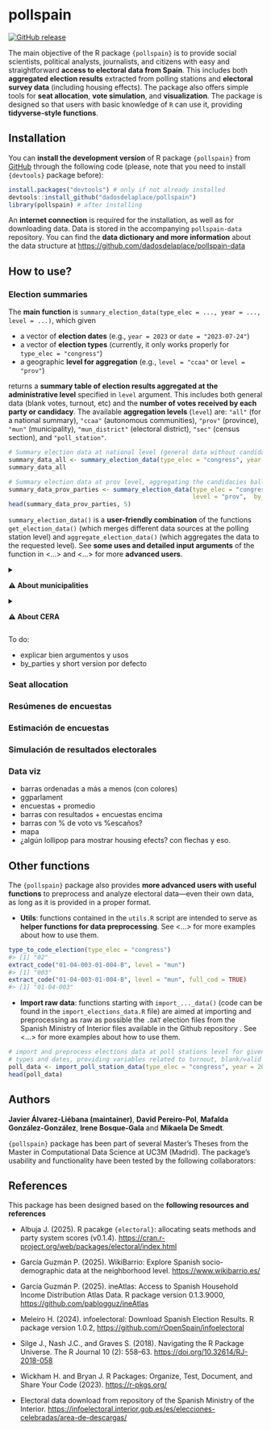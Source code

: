 
<!-- README.md is generated from README.Rmd. Please edit that file -->

# pollspain

<!-- badges: start -->

[![GitHub
release](https://img.shields.io/github/v/release/dadosdelaplace/pollspain)](https://github.com/dadosdelaplace/pollspain/releases)
<!-- badges: end -->

The main objective of the R package `{pollspain}` is to provide social
scientists, political analysts, journalists, and citizens with easy and
straightforward <span class="hl">**access to electoral data from
Spain**</span>. This includes both **aggregated election results**
extracted from polling stations and **electoral survey data** (including
housing effects). The package also offers simple tools for **seat
allocation**, **vote simulation**, and **visualization**. The package is
designed so that users with basic knowledge of `R` can use it, providing
<span class="hl">**tidyverse-style functions**</span>.

## Installation

You can **install the development version** of R package `{pollspain}`
from [GitHub](https://github.com/) through the following code (please,
note that you need to install `{devtools}` package before):

``` r
install.packages("devtools") # only if not already installed
devtools::install_github("dadosdelaplace/pollspain")
library(pollspain) # after installing
```

An **internet connection** is required for the installation, as well as
for downloading data. Data is stored in the accompanying
`pollspain-data` repository. You can find the **data dictionary and more
information** about the data structure at
<https://github.com/dadosdelaplace/pollspain-data>

## How to use?

### Election summaries

The **main function** is
`summary_election_data(type_elec = ..., year = ..., level = ...)`, which
given

- a vector of **election dates** (e.g., `year = 2023` or
  `date = "2023-07-24"`)
- a vector of **election types** (currently, it only works properly for
  `type_elec = "congress"`)
- a geographic **level for aggregation** (e.g., `level = "ccaa"` or
  `level = "prov"`)

returns a **summary table of election results aggregated at the
administrative level** specified in `level` argument. This includes both
general data (blank votes, turnout, etc) and the **number of votes
received by each party or candidacy**. The available **aggregation
levels** (`level`) are: `"all"` (for a national summary), `"ccaa"`
(autonomous communities), `"prov"` (province), `"mun"` (municipality),
`"mun_district"` (electoral district), `"sec"` (census section), and
`"poll_station"`.

``` r
# Summary election data at national level (general data without candidacies ballots)
summary_data_all <- summary_election_data(type_elec = "congress", year = 2019)
summary_data_all
```

``` r
# Summary election data at prov level, aggregating the candidacies ballots
summary_data_prov_parties <- summary_election_data(type_elec = "congress", year = 2019,
                                                   level = "prov",  by_parties = TRUE)
head(summary_data_prov_parties, 5)
```

`summary_election_data()` is a **user-friendly combination** of the
functions `get_election_data()` (which merges different data sources at
the polling station level) and `aggregate_election_data()` (which
aggregates the data to the requested level). See **some uses and
detailed input arguments** of the function in \<…\> and \<…\> for more
**advanced users**.

<details>

<summary>

<strong>⚠️ About municipalities</strong>
</summary>

The municipality data (names and codes) were extracted from the version
published by the National Statistics Institute (INE) on February 6,
2025. The configuration of municipalities from previous years has been
adapted to the most recent setup, recoding cases where municipalities
have merged or disappeared. Data extracted from
<https://www.ine.es/daco/daco42/codmun/codmun20/20codmun.xlsx>

</details>

<details>

<summary>

<strong>⚠️ About CERA</strong>
</summary>

According to the National Statistics Institute (INE) «the electoral roll
contains the registration of those who meet the requirements to be
voters and are not definitively or temporarily deprived of the right to
vote. The electoral roll is composed of:

- The electoral roll of Spanish citizens residing in Spain (CER).
- The electoral roll of Spanish citizens residing abroad (CERA).

The electoral roll of residents in Spain who are nationals of countries
with Agreements for municipal elections (CERE Agreements), and the
electoral roll of citizens of the European Union residing in Spain for
municipal and European Parliament elections (CERE EU)».

Los datos relativos a CERA se han agregado a nivel nacional, comunidad
autónoma y provincial. …

</details>

To do:

- explicar bien argumentos y usos
- by_parties y short version por defecto

### Seat allocation

### Resúmenes de encuestas

### Estimación de encuestas

### Simulación de resultados electorales

### Data viz

- barras ordenadas a más a menos (con colores)
- ggparlament
- encuestas + promedio
- barras con resultados + encuestas encima
- barras con % de voto vs %escaños?
- mapa
- ¿algún lollipop para mostrar housing efects? con flechas y eso.

## Other functions

The `{pollspain}` package also provides **more advanced users with
useful functions** to preprocess and analyze electoral data—even their
own data, as long as it is provided in a proper format.

- **Utils**: functions contained in the `utils.R` script are intended to
  serve as **helper functions for data preprocessing**. See \<…\> for
  more examples about how to use them.

``` r
type_to_code_election(type_elec = "congress")
#> [1] "02"
extract_code("01-04-003-01-004-B", level = "mun")
#> [1] "003"
extract_code("01-04-003-01-004-B", level = "mun", full_cod = TRUE)
#> [1] "01-04-003"
```

- **Import raw data**: functions starting with `import_..._data()` (code
  can be found in the `import_elections_data.R` file) are aimed at
  importing and preprocessing as raw as possible the `.DAT` election
  files from the Spanish Ministry of Interior files available in the
  Github repository . See \<…\> for more examples about how to use them.

``` r
# import and preprocess elections data at poll stations level for given election
# types and dates, providing variables related to turnout, blank/valid votes, etc
poll_data <- import_poll_station_data(type_elec = "congress", year = 2019)
head(poll_data)
```

## Authors

**Javier Álvarez-Liébana (maintainer)**, **David Pereiro-Pol**,
**Mafalda González-González**, **Irene Bosque-Gala** and **Mikaela De
Smedt**.

`{pollspain}` package has been part of several Master’s Theses from the
Master in Computational Data Science at UC3M (Madrid). The package’s
usability and functionality have been tested by the following
collaborators:

## References

This package has been designed based on the **following resources and
references**

- Albuja J. (2025). R pacakge `{electoral}`: allocating seats methods
  and party system scores (v0.1.4).
  <https://cran.r-project.org/web/packages/electoral/index.html>

- García Guzmán P. (2025). WikiBarrio: Explore Spanish socio-demographic
  data at the neighborhood level. <https://www.wikibarrio.es/>

- García Guzmán P. (2025). ineAtlas: Access to Spanish Household Income
  Distribution Atlas Data. R package version 0.1.3.9000,
  <https://github.com/pablogguz/ineAtlas>

- Meleiro H. (2024). infoelectoral: Download Spanish Election Results. R
  package version 1.0.2, <https://github.com/rOpenSpain/infoelectoral>

- Silge J., Nash J.C., and Graves S. (2018). Navigating the R Package
  Universe. The R Journal 10 (2): 558–63.
  <https://doi.org/10.32614/RJ-2018-058>

- Wickham H. and Bryan J. R Packages: Organize, Test, Document, and
  Share Your Code (2023). <https://r-pkgs.org/>

- Electoral data download from repository of the Spanish Ministry of the
  Interior.
  <https://infoelectoral.interior.gob.es/es/elecciones-celebradas/area-de-descargas/>

